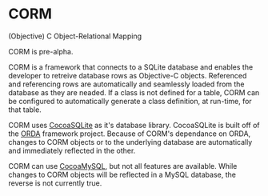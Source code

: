 CORM
====

(Objective) C Object-Relational Mapping

CORM is pre-alpha.

CORM is a framework that connects to a SQLite database and enables the developer to retreive database rows as Objective-C objects. Referenced and referencing rows are automatically and seamlessly loaded from the database as they are neaded. If a class is not defined for a table, CORM can be configured to automatically generate a class definition, at run-time, for that table.

CORM uses [CocoaSQLite](https://github.com/Firelizzard-Inventions/CocoaSQLite) as it's database library. CocoaSQLite is built off of the [ORDA](https://github.com/Firelizzard-Inventions/ORDA) framework project. Because of CORM's dependance on ORDA, changes to CORM objects or to the underlying database are automatically and immediately reflected in the other.

CORM can use [CocoaMySQL](https://github.com/Firelizzard-Inventions/CocoaMySQL), but not all features are available. While changes to CORM objects will be reflected in a MySQL database, the reverse is not currently true.
